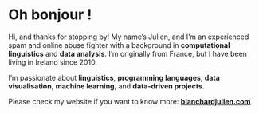 # Oh bonjour !

Hi, and thanks for stopping by! My name’s Julien, and I’m an experienced spam and online abuse fighter with a background in **computational linguistics** and **data analysis**. I’m originally from France, but I have been living in Ireland since 2010.

I’m passionate about **linguistics**, **programming languages**, **data visualisation**, **machine learning**, and **data-driven projects**.

Please check my website if you want to know more: [**blanchardjulien.com**](https://www.blanchardjulien.com/)
